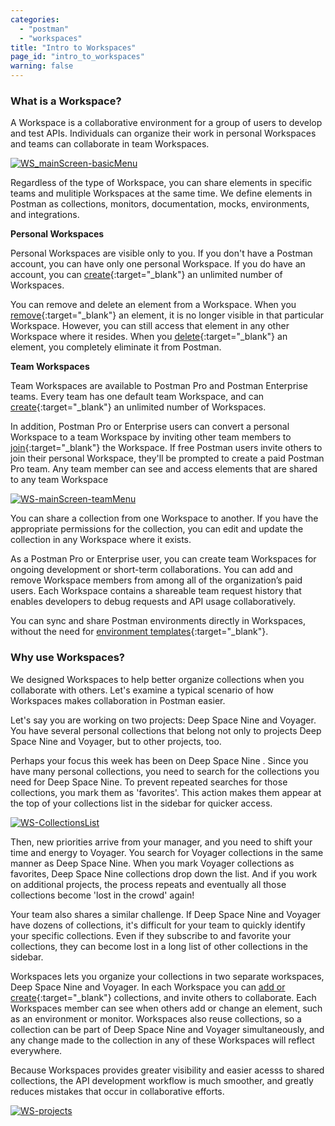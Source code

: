 ```yaml
---
categories:
  - "postman"
  - "workspaces"
title: "Intro to Workspaces"
page_id: "intro_to_workspaces"
warning: false
---
```



### What is a Workspace?

A Workspace is a collaborative environment for a group of users to develop and test APIs. Individuals can organize their work in personal Workspaces and teams can collaborate in team Workspaces. 

[![WS_mainScreen-basicMenu](https://s3.amazonaws.com/postman-static-getpostman-com/postman-docs/WS-mainScreen-basicMenu.png)](https://s3.amazonaws.com/postman-static-getpostman-com/postman-docs/WS-mainScreen-basicMenu.png)

Regardless of the type of Workspace, you can share elements in specific teams and mulitiple Workspaces at the same time. We define elements in Postman as collections, monitors, documentation, mocks, environments, and integrations.

**Personal Workspaces**

Personal Workspaces are visible only to you. If you don't have a Postman account, you can have only one personal Workspace. If you do have an account, you can [create](/docs/postman/workspaces/creating_workspaces){:target="_blank"} an unlimited number of Workspaces.

You can remove and delete an element from a Workspace. When you [remove](/docs/postman/workspaces/using_workspaces){:target="_blank"} an element, it is no longer visible in that particular Workspace. However, you can still access that element in any other Workspace where it resides. When you [delete](/docs/postman/workspaces/using_workspaces){:target="_blank"} an element, you completely eliminate it from Postman. 


**Team Workspaces**

Team Workspaces are available to Postman Pro and Postman Enterprise teams. Every team has one default team Workspace, and can [create](/docs/postman/workspaces/creating_workspaces){:target="_blank"} an unlimited number of Workspaces.

In addition, Postman Pro or Enterprise users can convert a personal Workspace to a team Workspace by inviting other team members to [join](/docs/postman/workspaces/using_workspaces){:target="_blank"} the Workspace. If free Postman users invite others to join their personal Workspace, they'll be prompted to create a paid Postman Pro team. Any team member can see and access elements that are shared to any team Workspace

[![WS-mainScreen-teamMenu](https://s3.amazonaws.com/postman-static-getpostman-com/postman-docs/WS-mainScreen-teamenu.png)](https://s3.amazonaws.com/postman-static-getpostman-com/postman-docs/WS-mainScreen-teamenu.png)

You can share a collection from one Workspace to another. If you have the appropriate permissions for the collection, you can edit and update the collection in any Workspace where it exists.

As a Postman Pro or Enterprise user, you can create team Workspaces for ongoing development or short-term collaborations. You can add and remove Workspace members from among all of the organization’s paid users. Each Workspace contains a shareable team request history that enables developers to debug requests and API usage collaboratively.

You can sync and share Postman environments directly in Workspaces, without the need for [environment templates](/docs/postman/api_documentation/environments_and_environment_templates){:target="_blank"}.

### Why use Workspaces?

We designed Workspaces to help better organize collections when you collaborate with others. Let's examine a typical scenario of how Workspaces makes collaboration in Postman easier.

Let's say you are working on two projects: Deep Space Nine and Voyager. You have several personal collections that belong not only to projects Deep Space Nine and Voyager, but to other projects, too. 

Perhaps your focus this week has been on Deep Space Nine . Since you have many personal collections, you need to search for the collections you need for Deep Space Nine. To prevent repeated searches for those collections, you mark them as 'favorites'. This action makes them appear at the top of your collections list in the sidebar for quicker access.

[![WS-CollectionsList](https://s3.amazonaws.com/postman-static-getpostman-com/postman-docs/WS-listCollections-main2.png)](hhttps://s3.amazonaws.com/postman-static-getpostman-com/postman-docs/WS-listCollections-main2.png)

Then, new priorities arrive from your manager, and you need to shift your time and energy to Voyager. You search for Voyager collections in the same manner as Deep Space Nine. When you mark Voyager collections as favorites, Deep Space Nine  collections drop down the list. And if you work on additional projects, the process repeats and eventually all those collections become 'lost in the crowd' again!

Your team also shares a similar challenge. If Deep Space Nine and Voyager have dozens of collections, it's difficult for your team to quickly identify your specific collections. Even if they subscribe to and favorite your collections, they can become lost in a long list of other collections in the sidebar.

Workspaces lets you organize your collections in two separate workspaces, Deep Space Nine and Voyager. In each Workspace you can [add or create](/docs/postman/workspaces/creating_workspaces){:target="_blank"} collections, and invite others to collaborate. Each Workspaces member can see when others add or change an element, such as an environment or monitor. Workspaces also reuse collections, so a collection can be part of Deep Space Nine and Voyager simultaneously, and any change made to the collection in any of these Workspaces will reflect everywhere.

Because Workspaces provides greater visibility and easier acesss to shared collections, the API development workflow is much smoother, and greatly reduces mistakes that occur in collaborative efforts. 

[![WS-projects](https://s3.amazonaws.com/postman-static-getpostman-com/postman-docs/WS-mainScreen-teamView.png)](https://s3.amazonaws.com/postman-static-getpostman-com/postman-docs/WS-mainScreen-teamView.png)


















 

